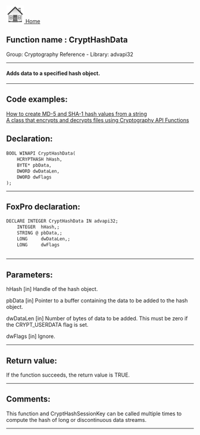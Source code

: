 [<img src="../../images/home.png"> Home ](https://github.com/VFPX/Win32API)  

## Function name : CryptHashData
Group: Cryptography Reference - Library: advapi32    
***  


#### Adds data to a specified hash object.

***  


## Code examples:
[How to create MD-5 and SHA-1 hash values from a string](../../samples/sample_483.md)  
[A class that encrypts and decrypts files using Cryptography API Functions](../../samples/sample_511.md)  

## Declaration:
```foxpro  
BOOL WINAPI CryptHashData(
	HCRYPTHASH hHash,
	BYTE* pbData,
	DWORD dwDataLen,
	DWORD dwFlags
);  
```  
***  


## FoxPro declaration:
```foxpro  
DECLARE INTEGER CryptHashData IN advapi32;
	INTEGER  hHash,;
	STRING @ pbData,;
	LONG     dwDataLen,;
	LONG     dwFlags
  
```  
***  


## Parameters:
hHash 
[in] Handle of the hash object. 

pbData 
[in] Pointer to a buffer containing the data to be added to the hash object. 

dwDataLen 
[in] Number of bytes of data to be added. This must be zero if the CRYPT_USERDATA flag is set. 

dwFlags 
[in] Ignore.  
***  


## Return value:
If the function succeeds, the return value is TRUE.  
***  


## Comments:
This function and CryptHashSessionKey can be called multiple times to compute the hash of long or discontinuous data streams.  
  
***  

